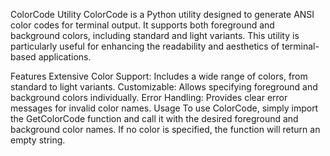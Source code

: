 ColorCode Utility
ColorCode is a Python utility designed to generate ANSI color codes for terminal output. It supports both foreground and background colors, including standard and light variants. This utility is particularly useful for enhancing the readability and aesthetics of terminal-based applications.

Features
Extensive Color Support: Includes a wide range of colors, from standard to light variants.
Customizable: Allows specifying foreground and background colors individually.
Error Handling: Provides clear error messages for invalid color names.
Usage
To use ColorCode, simply import the GetColorCode function and call it with the desired foreground and background color names. If no color is specified, the function will return an empty string.

